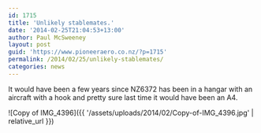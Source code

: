 ```yaml
---
id: 1715
title: 'Unlikely stablemates.'
date: '2014-02-25T21:04:53+13:00'
author: Paul McSweeney
layout: post
guid: 'https://www.pioneeraero.co.nz/?p=1715'
permalink: /2014/02/25/unlikely-stablemates/
categories: news
---
```


It would have been a few years since NZ6372 has been in a hangar with an aircraft with a hook and pretty sure last time it would have been an A4.

![Copy of IMG_4396]({{ '/assets/uploads/2014/02/Copy-of-IMG_4396.jpg' | relative_url }})
